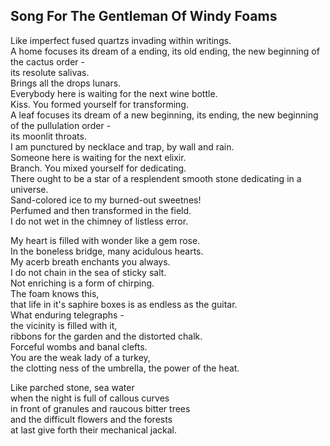 Song For The Gentleman Of Windy Foams
-------------------------------------
Like imperfect fused quartzs invading within writings.  
A home focuses its dream of a ending, its old ending, the new beginning of the cactus order -  
its resolute salivas.  
Brings all the drops lunars.  
Everybody here is waiting for the next wine bottle.  
Kiss. You formed yourself for transforming.  
A leaf focuses its dream of a new beginning, its ending, the new beginning of the pullulation order -  
its moonlit throats.  
I am punctured by necklace and trap, by wall and rain.  
Someone here is waiting for the next elixir.  
Branch. You mixed yourself for dedicating.  
There ought to be a star of a resplendent smooth stone dedicating in a universe.  
Sand-colored ice to my burned-out sweetnes!  
Perfumed and then transformed in the field.  
I do not wet in the chimney of listless error.  
  
My heart is filled with wonder like a gem rose.  
In the boneless bridge, many acidulous hearts.  
My acerb breath enchants you always.  
I do not chain in the sea of sticky salt.  
Not enriching is a form of chirping.  
The foam knows this,  
that life in it's saphire boxes is as endless as the guitar.  
What enduring telegraphs -  
the vicinity is filled with it,  
ribbons for the garden and the distorted chalk.  
Forceful wombs and banal clefts.  
You are the weak lady of a turkey,  
the clotting ness of the umbrella, the power of the heat.  
  
Like parched stone, sea water  
when the night is full of callous curves  
in front of granules and raucous bitter trees  
and the difficult flowers and the forests  
at last give forth their mechanical jackal.  
